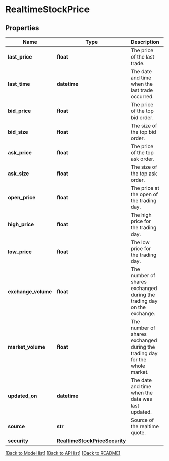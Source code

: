 # RealtimeStockPrice

## Properties
Name | Type | Description | Notes
------------ | ------------- | ------------- | -------------
**last_price** | **float** | The price of the last trade. | [optional] 
**last_time** | **datetime** | The date and time when the last trade occurred. | [optional] 
**bid_price** | **float** | The price of the top bid order. | [optional] 
**bid_size** | **float** | The size of the top bid order. | [optional] 
**ask_price** | **float** | The price of the top ask order. | [optional] 
**ask_size** | **float** | The size of the top ask order. | [optional] 
**open_price** | **float** | The price at the open of the trading day. | [optional] 
**high_price** | **float** | The high price for the trading day. | [optional] 
**low_price** | **float** | The low price for the trading day. | [optional] 
**exchange_volume** | **float** | The number of shares exchanged during the trading day on the exchange. | [optional] 
**market_volume** | **float** | The number of shares exchanged during the trading day for the whole market. | [optional] 
**updated_on** | **datetime** | The date and time when the data was last updated. | [optional] 
**source** | **str** | Source of the realtime quote. | [optional] 
**security** | [**RealtimeStockPriceSecurity**](RealtimeStockPriceSecurity.md) |  | [optional] 

[[Back to Model list]](../README.md#documentation-for-models) [[Back to API list]](../README.md#documentation-for-api-endpoints) [[Back to README]](../README.md)



